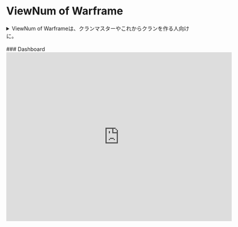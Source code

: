 # ViewNum of Warframe
<details>
  <summary>ViewNum of Warframeは、クランマスターやこれからクランを作る人向けに。</summary>
Warframeのクラメン募集フォーラムは本当に使えるのだろうか…その気持ちからどの期間にどういうクランがView数を伸ばしているのか監視するシステムを作りました。
</details>
<br>
### Dashboard
<iframe width="600" height="450" src="https://datastudio.google.com/embed/reporting/cf195273-f351-4625-8d8c-968700646d3a/page/vXErB" frameborder="0" style="border:0" allowfullscreen></iframe>

